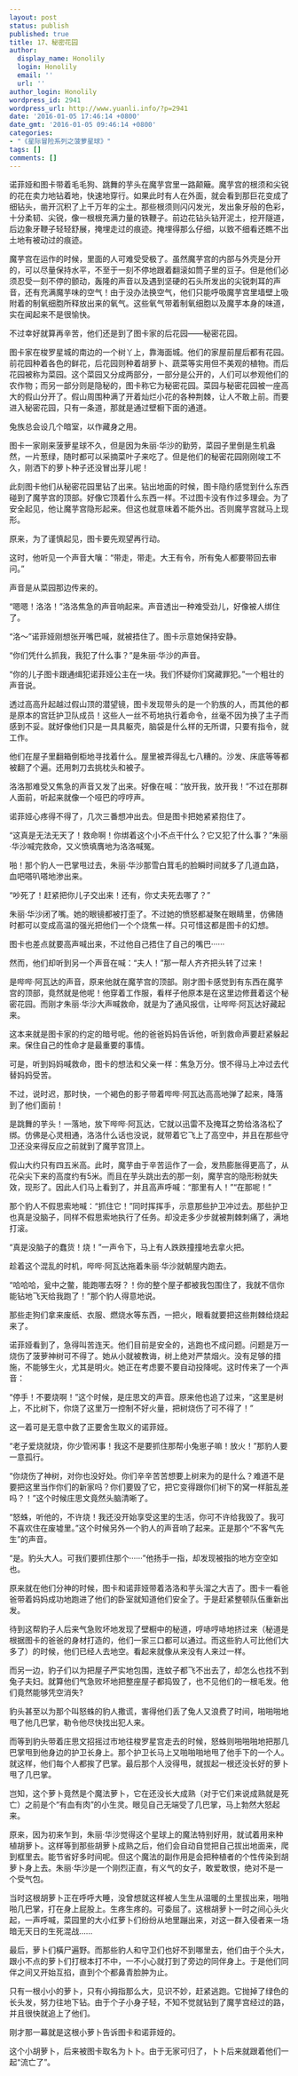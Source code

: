 ```yaml
---
layout: post
status: publish
published: true
title: 17、秘密花园
author:
  display_name: Honolily
  login: Honolily
  email: ''
  url: ''
author_login: Honolily
wordpress_id: 2941
wordpress_url: http://www.yuanli.info/?p=2941
date: '2016-01-05 17:46:14 +0800'
date_gmt: '2016-01-05 09:46:14 +0800'
categories:
- "《星际冒险系列之菠萝星球》"
tags: []
comments: []
---
```

<p>诺菲娅和图卡带着毛毛狗、跳舞的芋头在魔芋宫里一路颠簸。魔芋宫的根须和尖锐的花在卖力地钻着地，快速地穿行。如果此时有人在外面，就会看到那巨花变成了细钻头，凿开沉积了上千万年的尘土。那些根须则闪闪发光，发出象牙般的色彩，十分柔韧、尖锐，像一根根充满力量的铁鞭子。前边花钻头钻开泥土，挖开隧道，后边象牙鞭子轻轻舒展，掩埋走过的痕迹。掩埋得那么仔细，以致不细看还瞧不出土地有被动过的痕迹。</p>
<p>魔芋宫在运作的时候，里面的人可难受受极了。虽然魔芋宫的内部与外壳是分开的，可以尽量保持水平，不至于一刻不停地跟着翻滚如筒子里的豆子。但是他们必须忍受一刻不停的颤动，轰隆的声音以及遇到坚硬的石头所发出的尖锐刺耳的声音，还有充满魔芋味的空气！由于没办法换空气，他们只能呼吸魔芋宫里墙壁上吸附着的制氧细胞所释放出来的氧气。这些氧气带着制氧细胞以及魔芋本身的味道，实在闻起来不是很愉快。</p>
<p>不过幸好就算再辛苦，他们还是到了图卡家的后花园&mdash;&mdash;秘密花园。</p>
<p>图卡家在梭罗星城的南边的一个树丫上，靠海面城。他们的家屋前屋后都有花园。前花园种着各色的鲜花，后花园则种着胡萝卜、蔬菜等实用但不美观的植物。而后花园被称为菜园。这个菜园又分成两部分，一部分是公开的，人们可以参观他们的农作物；而另一部分则是隐秘的，图卡称它为秘密花园。菜园与秘密花园被一座高大的假山分开了。假山周围种满了开着灿烂小花的各种荆棘，让人不敢上前。而要进入秘密花园，只有一条道，那就是通过壁橱下面的通道。</p>
<p>兔族总会设几个暗室，以作藏身之用。</p>
<p>图卡一家刚来菠萝星球不久，但是因为朱丽&middot;华沙的勤劳，菜园子里倒是生机盎然，一片葱绿，随时都可以采摘菜叶子来吃了。但是他们的秘密花园刚刚竣工不久，刚洒下的萝卜种子还没冒出芽儿呢！</p>
<p>此刻图卡他们从秘密花园里钻了出来。钻出地面的时候，图卡隐约感觉到什么东西碰到了魔芋宫的顶部。好像它顶着什么东西一样。不过图卡没有作过多理会。为了安全起见，他让魔芋宫隐形起来。但这也就意味着不能外出。否则魔芋宫就马上现形。</p>
<p>原来，为了谨慎起见，图卡要先观望再行动。</p>
<p>这时，他听见一个声音大嚷：&ldquo;带走，带走。大王有令，所有兔人都要带回去审问。&rdquo;</p>
<p>声音是从菜园那边传来的。</p>
<p>&ldquo;嗯嗯！洛洛！&rdquo;洛洛焦急的声音响起来。声音透出一种难受劲儿，好像被人绑住了。</p>
<p>&ldquo;洛～&rdquo;诺菲娅刚想张开嘴巴喊，就被捂住了。图卡示意她保持安静。</p>
<p>&ldquo;你们凭什么抓我，我犯了什么事？&rdquo;是朱丽&middot;华沙的声音。</p>
<p>&ldquo;你的儿子图卡跟通缉犯诺菲娅公主在一块。我们怀疑你们窝藏罪犯。&rdquo;一个粗壮的声音说。</p>
<p>透过高高升起越过假山顶的潜望镜，图卡发现带头的是一个豹族的人，而其他的都是原本的宫廷护卫队成员！这些人一丝不苟地执行着命令，丝毫不因为换了主子而感到不妥。就好像他们只是一具具躯壳，脑袋是什么样的无所谓，只要有指令，就工作。</p>
<p>他们在屋子里翻箱倒柜地寻找着什么。屋里被弄得乱七八糟的。沙发、床底等等都被翻了个遍。还用刺刀去挑枕头和被子。</p>
<p>洛洛那难受又焦急的声音又发了出来。好像在喊：&ldquo;放开我，放开我！&rdquo;不过在那群人面前，听起来就像一个哑巴的哼哼声。</p>
<p>诺菲娅心疼得不得了，几次三番想冲出去。但是图卡把她紧紧抱住了。</p>
<p>&ldquo;这真是无法无天了！救命啊！你绑着这个小不点干什么？它又犯了什么事？&rdquo;朱丽&middot;华沙喊完救命，又义愤填膺地为洛洛喊冤。</p>
<p>啪！那个豹人一巴掌甩过去，朱丽&middot;华沙那雪白茸毛的脸瞬时间就多了几道血路，血吧嗒叭嗒地渗出来。</p>
<p>&ldquo;吵死了！赶紧把你儿子交出来！还有，你丈夫死去哪了？&rdquo;</p>
<p>朱丽&middot;华沙闭了嘴。她的眼镜都被打歪了。不过她的愤怒都凝聚在眼睛里，仿佛随时都可以变成高温的强光把他们一个个烧焦一样。只可惜这都是图卡的幻想。</p>
<p>图卡也差点就要高声喊出来，不过他自己捂住了自己的嘴巴&middot;&middot;&middot;&middot;&middot;&middot;</p>
<p>然而，他们却听到另一个声音在喊：&ldquo;夫人！&rdquo;那一帮人齐齐把头转了过来！</p>
<p>是哔哔&middot;阿瓦达的声音，原来他就在魔芋宫的顶部。刚才图卡感觉到有东西在魔芋宫的顶部，竟然就是他呢！他穿着工作服，看样子他原本是在这里边修葺着这个秘密花园。而刚才朱丽&middot;华沙大声喊救命，就是为了通风报信，让哔哔&middot;阿瓦达好藏起来。</p>
<p>这本来就是图卡家的约定的暗号呢。他的爸爸妈妈告诉他，听到救命声要赶紧躲起来。保住自己的性命才是最重要的事情。</p>
<p>可是，听到妈妈喊救命，图卡的想法和父亲一样：焦急万分。恨不得马上冲过去代替妈妈受苦。</p>
<p>不过，说时迟，那时快，一个褐色的影子带着哔哔&middot;阿瓦达高高地弹了起来，降落到了他们面前！</p>
<p>是跳舞的芋头！一落地，放下哔哔&middot;阿瓦达，它就以迅雷不及掩耳之势给洛洛松了绑。仿佛是心灵相通，洛洛什么话也没说，就带着它飞上了高空中，并且在那些守卫还没来得反应之前就到了魔芋宫顶上。</p>
<p>假山大约只有四五米高。此时，魔芋由于辛苦运作了一会，发热膨胀得更高了，从花朵尖下来的高度约有5米。而且在芋头跳出去的那一刻，魔芋宫的隐形粉就失效，现形了。因此人们马上看到了，并且高声呼喊：&ldquo;那里有人！&rdquo;&ldquo;在那呢！&rdquo;</p>
<p>那个豹人不假思索地喊：&ldquo;抓住它！&rdquo;同时挥挥手，示意那些护卫冲过去。那些护卫也真是没脑子，同样不假思索地执行了任务。却没走多少步就被荆棘刺痛了，满地打滚。</p>
<p>&ldquo;真是没脑子的蠢货！烧！&rdquo;一声令下，马上有人跌跌撞撞地去拿火把。</p>
<p>趁着这个混乱的时机，哔哔&middot;阿瓦达拖着朱丽&middot;华沙就朝屋内跑去。</p>
<p>&ldquo;哈哈哈，瓮中之鳖，能跑哪去呀？！你的整个屋子都被我包围住了，我就不信你能钻地飞天给我跑了！&rdquo;那个豹人得意地说。</p>
<p>那些走狗们拿来废纸、衣服、燃烧水等东西，一把火，眼看就要把这些荆棘给烧起来了。</p>
<p>诺菲娅看到了，急得叫苦连天。他们目前是安全的，逃跑也不成问题。问题是万一烧伤了菠萝神树可不得了。她从小就被教诲，树上绝对严禁烟火。没有足够的措施，不能够生火，尤其是明火。她正在考虑要不要自动投降呢。这时传来了一个声音：</p>
<p>&ldquo;停手！不要烧啊！&rdquo;这个时候，是庄思文的声音。原来他也追了过来，&ldquo;这里是树上，不比树下，你烧了这里万一控制不好火量，把树烧伤了可不得了！&rdquo;</p>
<p>这一着可是无意中救了正要舍生取义的诺菲娅。</p>
<p>&ldquo;老子爱烧就烧，你少管闲事！我这不是要抓住那帮小兔崽子嘛！放火！&rdquo;那豹人要一意孤行。</p>
<p>&ldquo;你烧伤了神树，对你也没好处。你们辛辛苦苦想要上树来为的是什么？难道不是要把这里当作你们的新家吗？你们要毁了它，把它变得跟你们树下的窝一样脏乱差吗？！&rdquo;这个时候庄思文竟然头脑清晰了。</p>
<p>&ldquo;怒蛛，听他的，不许烧！我还没开始享受这里的生活，你可不许给我毁了。我可不喜欢住在废墟里。&rdquo;这个时候另外一个豹人的声音响了起来。正是那个&ldquo;不客气先生&rdquo;的声音。</p>
<p>&ldquo;是。豹头大人。可我们要抓住那个&middot;&middot;&middot;&middot;&middot;&middot;&rdquo;他扬手一指，却发现被指的地方空空如也。</p>
<p>原来就在他们分神的时候，图卡和诺菲娅带着洛洛和芋头溜之大吉了。图卡一看爸爸带着妈妈成功地跑进了他们的卧室就知道他们安全了。于是赶紧整顿队伍重新出发。</p>
<p>待到这帮豹子人后来气急败坏地发现了壁橱中的秘道，哼哧哼哧地挤过来（秘道是根据图卡的爸爸的身材打造的，他们一家三口都可以通过。而这些豹人可比他们大多了）的时候，他们已经人去地空。看起来就像从来没有人来过一样。</p>
<p>而另一边，豹子们以为把屋子严实地包围，连蚊子都飞不出去了，却怎么也找不到兔子夫妇。就算他们气急败坏地把整座屋子都捣毁了，也不见他们的一根毛发。他们竟然能够凭空消失?</p>
<p>豹头甚至以为那个叫怒蛛的豹人撒谎，害得他们丢了兔人又浪费了时间，啪啪啪地甩了他几巴掌，勒令他尽快找出犯人来。</p>
<p>而等到豹头带着庄思文招摇过市地往梭罗星宫走去的时候，怒蛛则啪啪啪地把那几巴掌甩到他身边的护卫长身上。那个护卫长马上又啪啪啪地甩了他手下的一个人。就这样，他们每个人都挨了巴掌。最后那个人没得甩，就拔起一根还没长好的萝卜甩了几巴掌。</p>
<p>岂知，这个萝卜竟然是个魔法萝卜，它在还没长大成熟（对于它们来说成熟就是死亡）之前是个&ldquo;有血有肉&rdquo;的小生灵。眼见自己无端受了几巴掌，马上勃然大怒起来。</p>
<p>原来，因为初来乍到，朱丽&middot;华沙觉得这个星球上的魔法特别好用，就试着用来种植胡萝卜。这样等到那些胡萝卜成熟之后，他们会自动自觉把自己拔出地面来，爬到框里去。能节省好多时间呢。但这个魔法的副作用是会把种植者的个性传染到胡萝卜身上去。朱丽&middot;华沙是一个刚烈正直，有义气的女子，敢爱敢恨，绝对不是一个受气包。</p>
<p>当时这根胡萝卜正在呼呼大睡，没曾想就这样被人生生从温暖的土里拔出来，啪啪啪几巴掌，打在身上屁股上。生疼生疼的。可委屈了。这根胡萝卜一时之间心头火起，一声呼喊，菜园里的大小红萝卜们纷纷从地里蹦出来，对这一群入侵者来一场暗无天日的生死混战&hellip;&hellip;</p>
<p>最后，萝卜们橫尸遍野。而那些豹人和守卫们也好不到哪里去，他们由于个头大，跟小不点的萝卜们打根本打不中，一不小心就打到了旁边的同伴身上。于是他们同伴之间又开始互掐，直到个个都鼻青脸肿为止。</p>
<p>只有一根小小的萝卜，只有小拇指那么大，见识不妙，赶紧逃跑。它抛掉了绿色的长头发，努力往地下钻。由于个子小身子轻，不知不觉就钻到了魔芋宫经过的路，并且很快就追上了他们。</p>
<p>刚才那一幕就是这根小萝卜告诉图卡和诺菲娅的。</p>
<p>这个小胡萝卜，后来被图卡取名为卜卜。由于无家可归了，卜卜后来就跟着他们一起&ldquo;流亡了&rdquo;。</p>
<p>&nbsp;</p>
